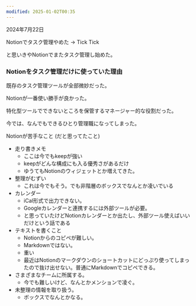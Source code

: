 ```yaml
---
modified: 2025-01-02T00:35
---
```

  

2024年7月22日

Notionでタスク管理やめた → Tick Tick

と思いきやNotionでまたタスク管理し始めた。

  

### Notionをタスク管理だけに使っていた理由

既存のタスク管理ツールが全部微妙だった。

Notionが一番使い勝手が良かった。

特化型ツールでできないところを保管するマネージャー的な役割だった。

今では、なんでもできるひとり管理職になってしまった。

  

  

Notionが苦手なこと (だと思ってたこと)

- 走り書きメモ
    - ここは今でもkeepが強い
    - keepがどんな構成にも入る優秀さがあるだけ
    - ゆうてもNotionのウィジェットとか増えてきた。
- 整理がむずい
    - これは今でもそう。でも非階層のボックスでなんとか凌いでいる
- カレンダー
    - iCal形式で出力できない。
    - Googleカレンダーと連携するには外部ツールが必要。
    - と思っていたけどNotionカレンダーとか出たし、外部ツール使えばいいだけという話である
- テキストを書くこと
    - Notionからのコピペが難しい。
    - Markdownではない。
    - 重い
    - 最近はNotionのマークダウンのショートカットにどっぷり使ってしまったので抜け出せない。普通にMarkdownでコピペできる。
- さまざまなチームに所属する。
    - 今でも難しいけど、なんとかメンションで凌ぐ。
- 未整理の情報を取り扱う。
    - ボックスでなんとかなる。